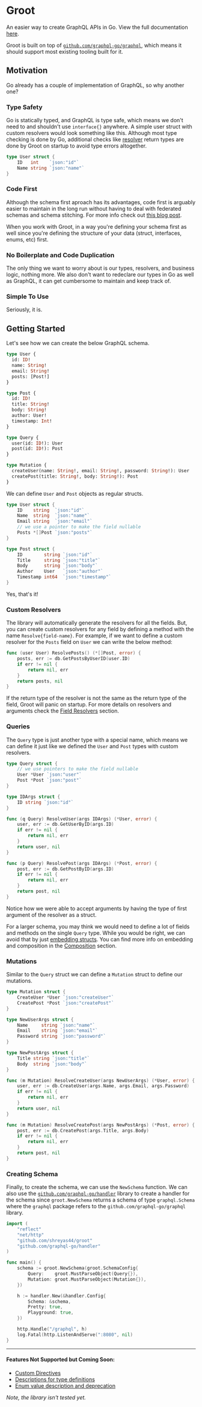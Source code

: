 # Groot

An easier way to create GraphQL APIs in Go. View the full documentation [here](https://groot.shreyas44.com).

Groot is built on top of [`github.com/graphql-go/graphql`](https://github.com/graphql-go/graphql), which means it should support most existing tooling built for it.

## Motivation

Go already has a couple of implementation of GraphQL, so why another one?

### Type Safety

Go is statically typed, and GraphQL is type safe, which means we don't need to and shouldn't use `interface{}` anywhere. A simple user struct with custom resolvers would look something like this. Although most type checking is done by Go, additional checks like [resolver](./type-definitions/field-resolvers) return types are done by Groot on startup to avoid type errors altogether.

```go
type User struct {
	ID   int    `json:"id"`
	Name string `json:"name"`
}
```

### Code First

Although the schema first aproach has its advantages, code first is arguably easier to maintain in the long run without having to deal with federated schemas and schema stitching. For more info check out [this blog post](https://blog.logrocket.com/code-first-vs-schema-first-development-graphql/).

When you work with Groot, in a way you're defining your schema first as well since you're defining the structure of your data (struct, interfaces, enums, etc) first.

### No Boilerplate and Code Duplication

The only thing we want to worry about is our types, resolvers, and business logic, nothing more. We also don't want to redeclare our types in Go as well as GraphQL, it can get cumbersome to maintain and keep track of.

### Simple To Use

Seriously, it is.

## Getting Started

Let's see how we can create the below GraphQL schema.

```graphql
type User {
  id: ID!
  name: String!
  email: String!
  posts: [Post!]
}

type Post {
  id: ID!
  title: String!
  body: String!
  author: User!
  timestamp: Int!
}

type Query {
  user(id: ID!): User
  post(id: ID!): Post
}

type Mutation {
  createUser(name: String!, email: String!, password: String!): User
  createPost(title: String!, body: String!): Post
}
```

We can define `User` and `Post` objects as regular structs.

```go
type User struct {
	ID    string  `json:"id"`
	Name  string  `json:"name"`
	Email string  `json:"email"`
	// we use a pointer to make the field nullable
	Posts *[]Post `json:"posts"`
}

type Post struct {
	ID        string `json:"id"`
	Title     string `json:"title"`
	Body      string `json:"body"`
	Author    User   `json:"author"`
	Timestamp int64  `json:"timestamp"`
}
```

Yes, that's it!

### Custom Resolvers

The library will automatically generate the resolvers for all the fields. But, you can create custom resolvers for any field by defining a method with the name `Resolve{field-name}`. For example, if we want to define a custom resolver for the `Posts` field on `User` we can write the below method:

```go
func (user User) ResolvePosts() (*[]Post, error) {
	posts, err := db.GetPostsByUserID(user.ID)
	if err != nil {
		return nil, err
	}
	return posts, nil
}
```

If the return type of the resolver is not the same as the return type of the field, Groot will panic on startup. For more details on resolvers and arguments check the [Field Resolvers](./type-definitions/field-resolvers) section.

### Queries

The `Query` type is just another type with a special name, which means we can define it just like we defined the `User` and `Post` types with custom resolvers.

```go
type Query struct {
	// we use pointers to make the field nullable
	User *User `json:"user"`
	Post *Post `json:"post"`
}

type IDArgs struct {
	ID string `json:"id"`
}

func (q Query) ResolveUser(args IDArgs) (*User, error) {
	user, err := db.GetUserByID(args.ID)
	if err != nil {
		return nil, err
	}
	return user, nil
}

func (p Query) ResolvePost(args IDArgs) (*Post, error) {
	post, err := db.GetPostByID(args.ID)
	if err != nil {
		return nil, err
	}
	return post, nil
}
```

Notice how we were able to accept arguments by having the type of first argument of the resolver as a struct.

For a larger schema, you may think we would need to define a lot of fields and methods on the single `Query` type. While you would be right, we can avoid that by just [embedding structs](https://www.geeksforgeeks.org/composition-in-golangj/). You can find more info on embedding and composition in the [Composition](./composition) section.

### Mutations

Similar to the `Query` struct we can define a `Mutation` struct to define our mutations.

```go
type Mutation struct {
	CreateUser *User `json:"createUser"`
	CreatePost *Post `json:"createPost"`
}

type NewUserArgs struct {
	Name     string `json:"name"`
	Email    string `json:"email"`
	Password string `json:"password"`
}

type NewPostArgs struct {
	Title string `json:"title"`
	Body  string `json:"body"`
}

func (m Mutation) ResolveCreateUser(args NewUserArgs) (*User, error) {
	user, err := db.CreateUser(args.Name, args.Email, args.Password)
	if err != nil {
		return nil, err
	}
	return user, nil
}

func (m Mutation) ResolveCreatePost(args NewPostArgs) (*Post, error) {
	post, err := db.CreatePost(args.Title, args.Body)
	if err != nil {
		return nil, err
	}
	return post, nil
}
```

### Creating Schema

Finally, to create the schema, we can use the `NewSchema` function. We can also use the [`github.com/graphql-go/handler`](https://github.com/graphql-go/handler) library to create a handler for the schema since `groot.NewSchema` returns a schema of type `graphql.Schema` where the `graphql` package refers to the `github.com/graphql-go/graphql` library.

```go
import (
	"reflect"
	"net/http"
	"github.com/shreyas44/groot"
	"github.com/graphql-go/handler"
)

func main() {
	schema := groot.NewSchema(groot.SchemaConfig{
		Query:    groot.MustParseObject(Query{}),
		Mutation: groot.MustParseObject(Mutation{}),
	})

	h := handler.New(&handler.Config{
		Schema: &schema,
		Pretty: true,
		Playground: true,
	})

	http.Handle("/graphql", h)
	log.Fatal(http.ListenAndServe(":8080", nil)
}
```

---

#### Features Not Supported but Coming Soon:

- [Custom Directives](https://github.com/shreyas44/groot/issues/4)
- [Descriptions for type definitions](https://github.com/shreyas44/groot/issues/2)
- [Enum value description and deprecation](https://github.com/shreyas44/groot/issues/2)

_Note, the library isn't tested yet._
